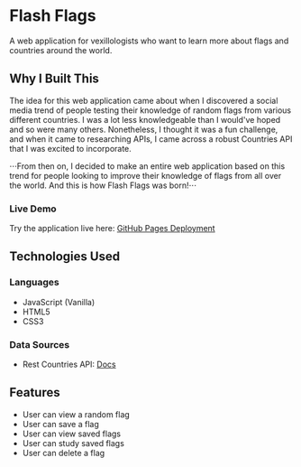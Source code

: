 # Flash Flags

A web application for vexillologists who want to learn more about flags and countries around the world.

## Why I Built This

The idea for this web application came about when I discovered a social media trend of people testing their knowledge of random flags from various different countries. I was a lot less knowledgeable than I would've hoped and so were many others. Nonetheless, I thought it was a fun challenge, and when it came to researching APIs, I came across a robust Countries API that I was excited to incorporate. 

⋅⋅⋅From then on, I decided to make an entire web application based on this trend for people looking to improve their knowledge of flags from all over the world. And this is how Flash Flags was born!⋅⋅⋅

### Live Demo
Try the application live here: [GitHub Pages Deployment](https://francismanalang.github.io/flash-flags/)

## Technologies Used

### Languages
* JavaScript (Vanilla)
* HTML5
* CSS3

### Data Sources
* Rest Countries API: [Docs](https://restcountries.com/)

## Features
* User can view a random flag
* User can save a flag
* User can view saved flags
* User can study saved flags
* User can delete a flag
